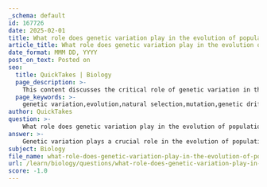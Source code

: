 ```yaml
---
_schema: default
id: 167726
date: 2025-02-01
title: What role does genetic variation play in the evolution of populations?
article_title: What role does genetic variation play in the evolution of populations?
date_format: MMM DD, YYYY
post_on_text: Posted on
seo:
  title: QuickTakes | Biology
  page_description: >-
    This content discusses the critical role of genetic variation in the evolution of populations, highlighting its importance in natural selection, mechanisms of variation, genetic drift, gene flow, speciation, and adaptation.
  page_keywords: >-
    genetic variation,evolution,natural selection,mutation,genetic drift,gene flow,speciation,adaptation,alleles,population genetics
author: QuickTakes
question: >-
    What role does genetic variation play in the evolution of populations?
answer: >-
    Genetic variation plays a crucial role in the evolution of populations by providing the raw material upon which evolutionary mechanisms act. Here are several key points that illustrate its importance:\n\n1. **Foundation for Natural Selection**: Genetic variation is essential for natural selection, which is the process by which individuals with advantageous traits are more likely to survive and reproduce. Without variation, all individuals would be genetically identical, and there would be no differential survival or reproduction based on traits. This means that populations would be unable to adapt to changing environments, leading to a higher risk of extinction.\n\n2. **Mechanisms of Genetic Variation**: Genetic variation arises through several mechanisms, including:\n   - **Mutation**: Random changes in DNA sequences can introduce new alleles into a population.\n   - **Crossing Over**: During meiosis, homologous chromosomes exchange genetic material, creating new combinations of alleles.\n   - **Independent Assortment**: The random distribution of maternal and paternal chromosomes during gamete formation leads to diverse genetic combinations.\n   - **Random Fertilization**: The combination of gametes from two parents adds to genetic diversity.\n\n3. **Genetic Drift**: In small populations, genetic drift can lead to significant changes in allele frequencies due to random sampling effects. This can result in the loss of genetic variation and can affect the population's ability to adapt to environmental changes.\n\n4. **Gene Flow**: The movement of individuals and their genetic material between populations can introduce new alleles, increasing genetic diversity. This can enhance a population's ability to adapt to new environments and can counteract the effects of genetic drift.\n\n5. **Speciation**: Genetic variation is also critical for the process of speciation, where new species arise. Variations can lead to reproductive isolation, either through geographic separation (allopatric speciation) or through mechanisms that prevent interbreeding despite living in the same area (sympatric speciation).\n\n6. **Adaptation and Evolutionary Change**: Over time, genetic variation allows populations to adapt to their environments. As environmental conditions change, those individuals with traits that confer a survival advantage are more likely to reproduce, leading to evolutionary change.\n\nIn summary, genetic variation is fundamental to the processes of evolution, enabling populations to adapt, survive, and diversify in response to environmental pressures. It is the basis for natural selection, genetic drift, and gene flow, all of which contribute to the dynamic nature of evolutionary change.
subject: Biology
file_name: what-role-does-genetic-variation-play-in-the-evolution-of-populations.md
url: /learn/biology/questions/what-role-does-genetic-variation-play-in-the-evolution-of-populations
score: -1.0
---
```


&nbsp;